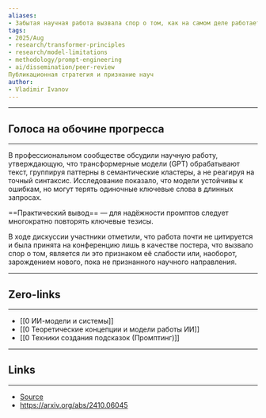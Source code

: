 ```yaml
---
aliases: 
- Забытая научная работа вызвала спор о том, как на самом деле работает GPT
tags:
- 2025/Aug
- research/transformer-principles
- research/model-limitations
- methodology/prompt-engineering
- ai/dissemination/peer-review
Публикационная стратегия и признание науч
author:
- Vladimir Ivanov
---
```

-----
##  Голоса на обочине прогресса
-----
В профессиональном сообществе обсудили научную работу, утверждающую, что трансформерные модели (GPT) обрабатывают текст, группируя паттерны в семантические кластеры, а не реагируя на точный синтаксис. Исследование показало, что модели устойчивы к ошибкам, но могут терять одиночные ключевые слова в длинных запросах. 

==Практический вывод== — для надёжности промптов следует многократно повторять ключевые тезисы. 

В ходе дискуссии участники отметили, что работа почти не цитируется и была принята на конференцию лишь в качестве постера, что вызвало спор о том, является ли это признаком её слабости или, наоборот, зарождением нового, пока не признанного научного направления.

---
## Zero-links
---
- [[0 ИИ-модели и системы]]
- [[0 Теоретические концепции и модели работы ИИ]]
- [[0 Техники создания подсказок (Промптинг)]]

---
## Links
---
- [Source](https://t.me/turboproject/1924)
- https://arxiv.org/abs/2410.06045